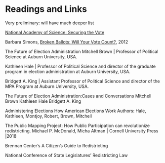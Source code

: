 # Readings and Links

Very preliminary: will have much deeper list

[National Academy of Science: Securing the Vote](http://sites.nationalacademies.org/pga/stl/voting/index.htm)

Barbara Simons, [Broken Ballots: Will Your Vote Count?](https://www.amazon.com/Broken-Ballots-Center-Language-Information/dp/1575866366), 2012

The Future of Election Administration
Mitchell Brown | Professor of Political Science at Auburn University, USA.

Kathleen Hale | Professor of Political Science and director of the graduate program in election administration at Auburn University, USA.

Bridgett A.  King | Assistant Professor of Political Science and director of the MPA Program at Auburn University, USA.

The Future of Election Administration:Cases and Conversations
Mitchell Brown
Kathleen Hale
Bridgett A. King


Administering Elections
How American Elections Work
Authors: Hale, Kathleen, Montjoy, Robert, Brown, Mitchell


The Public Mapping Project: How Public Participation can revolutionize redistricting. Michael P. McDonald, Micha Altman | Cornell University Press |2018

 Brennan Center’s A Citizen’s Guide to Redistricting

 National Conference of State Legislatures’ Redistricting Law
